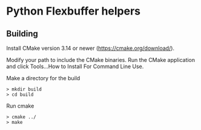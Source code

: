 # Python Flexbuffer helpers

## Building

Install CMake version 3.14 or newer (https://cmake.org/download/).

Modify your path to include the CMake binaries.  Run the CMake application and
click Tools...How to Install For Command Line Use.

Make a directory for the build

    > mkdir build
    > cd build

Run cmake

    > cmake ../
    > make
